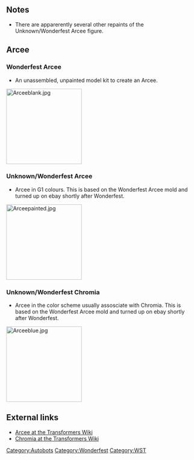 Notes
-----

-   There are apparerently several other repaints of the Unknown/Wonderfest Arcee figure.

Arcee
-----

### Wonderfest Arcee

-   An unassembled, unpainted model kit to create an Arcee.

<img src="Arceeblank.jpg" title="fig:Arceeblank.jpg" alt="Arceeblank.jpg" width="200" />

### Unknown/Wonderfest Arcee

-   Arcee in G1 colours. This is based on the Wonderfest Arcee mold and turned up on ebay shortly after Wonderfest.

<img src="Arceepainted.jpg" title="fig:Arceepainted.jpg" alt="Arceepainted.jpg" width="200" />

### Unknown/Wonderfest Chromia

-   Arcee in the color scheme usually assosciate with Chromia. This is based on the Wonderfest Arcee mold and turned up on ebay shortly after Wonderfest.

<img src="Arceeblue.jpg" title="fig:Arceeblue.jpg" alt="Arceeblue.jpg" width="200" />

External links
--------------

-   [Arcee at the Transformers Wiki](http://tfwiki.net/wiki/Arcee_%28G1%29)
-   [Chromia at the Transformers Wiki](http://tfwiki.net/wiki/Chromia_%28G1%29)

<Category:Autobots> <Category:Wonderfest> <Category:WST>